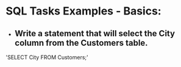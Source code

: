 # SQL Tasks Examples - Basics:

+ ## Write a statement that will select the City column from the Customers table.
'SELECT City FROM Customers;'

